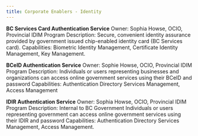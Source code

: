 ```yaml
---
title: Corporate Enablers - Identity
---  
```

 
**BC Services Card Authentication Service**
Owner: Sophia Howse, OCIO, Provincial IDIM Program
Description: Secure, convenient identity assurance provided by government issued chip-enabled identity card (BC Services card). 
Capabilities: Biometric Identity Management, Certificate Identity Management, Key Management.

**BCeID Authentication Service**
Owner: Sophie Howse, OCIO, Provincial IDIM Program
Description: Individuals or users representing businesses and organizations can access online government services using their BCeID and password
Capabilities: Authentication Directory Services Management, Access Management

**IDIR Authentication Service**
Owner: Sophia Howse, OCIO, Provincial IDIM Program
Description: Internal to BC Government Individuals or users representing government can access online government services using their IDIR and password
Capabilities: Authentication Directory Services Management, Access Management.
